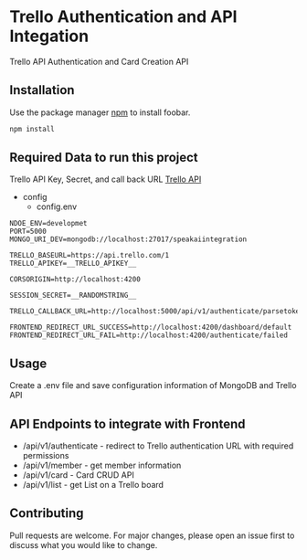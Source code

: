 # Trello Authentication and API Integation

Trello API Authentication and Card Creation API

## Installation

Use the package manager [npm](https://pip.pypa.io/en/stable/) to install foobar.

```bash
npm install
```

## Required Data to run this project

Trello API Key, Secret, and call back URL [Trello API](https://trello.com/power-ups/admin)

* config
    * config.env

```
NDOE_ENV=developmet
PORT=5000
MONGO_URI_DEV=mongodb://localhost:27017/speakaiintegration

TRELLO_BASEURL=https://api.trello.com/1
TRELLO_APIKEY=__TRELLO_APIKEY__

CORSORIGIN=http://localhost:4200

SESSION_SECRET=__RANDOMSTRING__

TRELLO_CALLBACK_URL=http://localhost:5000/api/v1/authenticate/parsetoken

FRONTEND_REDIRECT_URL_SUCCESS=http://localhost:4200/dashboard/default
FRONTEND_REDIRECT_URL_FAIL=http://localhost:4200/authenticate/failed
```

## Usage

Create a .env file and save configuration information of MongoDB and Trello API

## API Endpoints to integrate with Frontend

* /api/v1/authenticate - redirect to Trello authentication URL with required permissions
* /api/v1/member - get member information
* /api/v1/card - Card CRUD API
* /api/v1/list - get List on a Trello board 

## Contributing

Pull requests are welcome. For major changes, please open an issue first
to discuss what you would like to change.

